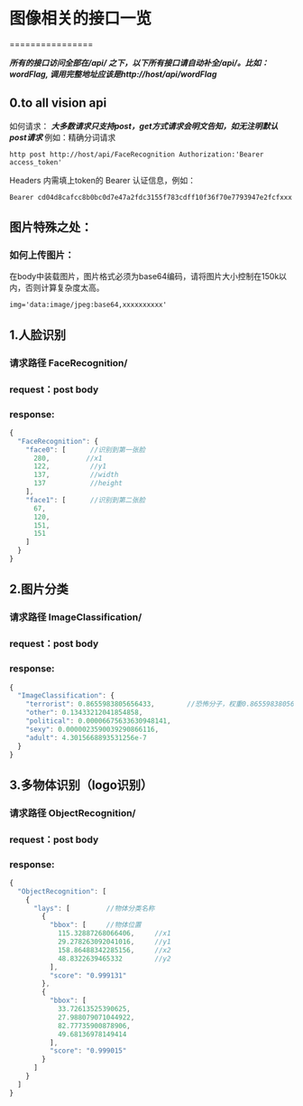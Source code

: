 # 图像相关的接口一览
================

***所有的接口访问全部在/api/ 之下，以下所有接口请自动补全/api/。比如：wordFlag, 调用完整地址应该是http://host/api/wordFlag***


## 0.to all vision api
如何请求：
***大多数请求只支持post，get方式请求会明文告知，如无注明默认post请求***
例如：精确分词请求
```
http post http://host/api/FaceRecognition Authorization:'Bearer access_token'
```

Headers 内需填上token的 Bearer 认证信息，例如：
```
Bearer cd04d8cafcc8b0bc0d7e47a2fdc3155f783cdff10f36f70e7793947e2fcfxxx
```

## 图片特殊之处：
### 如何上传图片：
在body中装载图片，图片格式必须为base64编码，请将图片大小控制在150k以内，否则计算复杂度太高。
```
img='data:image/jpeg:base64,xxxxxxxxxx'
```



## 1.人脸识别
### 请求路径 FaceRecognition/
### request：post body
### response:
```javascript
{
  "FaceRecognition": {
    "face0": [      //识别到第一张脸
      280,         //x1
      122,          //y1
      137,          //width
      137           //height
    ],
    "face1": [      //识别到第二张脸
      67,
      120,
      151,
      151
    ]
  }
}
```


## 2.图片分类
### 请求路径 ImageClassification/
### request：post body
### response:
```javascript
{
  "ImageClassification": {
    "terrorist": 0.8655983805656433,        //恐怖分子，权重0.8655983805656433
    "other": 0.13433212041854858,
    "political": 0.00006675633630948141,
    "sexy": 0.0000023590039290866116,
    "adult": 4.3015668893531256e-7
  }
}
```


## 3.多物体识别（logo识别）
### 请求路径 ObjectRecognition/
### request：post body
### response:
```javascript
{
  "ObjectRecognition": [
    {
      "lays": [         //物体分类名称
        {
          "bbox": [     //物体位置
            115.32887268066406,     //x1
            29.278263092041016,     //y1
            158.86488342285156,     //x2
            48.8322639465332        //y2
          ],
          "score": "0.999131"
        },
        {
          "bbox": [
            33.72613525390625,
            27.988079071044922,
            82.77735900878906,
            49.68136978149414
          ],
          "score": "0.999015"
        }
      ]
    }
  ]
}
```